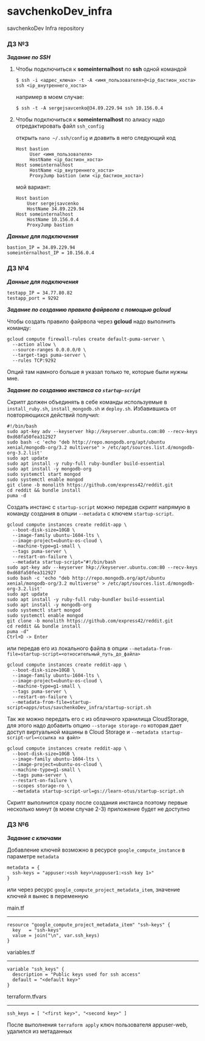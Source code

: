 # savchenkoDev_infra
savchenkoDev Infra repository

### ДЗ №3
***Задание по SSH***
1. Чтобы подключиться к **someinternalhost** по **ssh** одной командой
   ```
   $ ssh -i <адрес_ключа> -t -A <имя_пользователя>@<ip_бастион_хоста> ssh <ip_внутреннего_хоста>
   ```
   например в моем случае:
   ```
   $ ssh -t -A sergejsavcenko@34.89.229.94 ssh 10.156.0.4
   ```
2. Чтобы подключиться к **someinternalhost** по алиасу надо отредактировать файл `ssh_config`

   открыть `nano ~/.ssh/config` и доавить в него следующий код
   ```
   Host bastion
        User <имя_пользователя>
        HostName <ip_бастион_хоста>
   Host someinternalhost
        HostName <ip_внутреннего_хоста>
        ProxyJump bastion (или <ip_бастион_хоста>)
   ```
   мой вариант:
   ```
   Host bastion
       User sergejsavcenko
       HostName 34.89.229.94
   Host someinternalhost
       HostName 10.156.0.4
       ProxyJump bastion
   ```

***Данные для подключения***
```
bastion_IP = 34.89.229.94
someinternalhost_IP = 10.156.0.4
```

### ДЗ №4
***Данные для подключения***
```
testapp_IP = 34.77.80.82
testapp_port = 9292
```
***Задание по созданию правила файрвола с помощью gcloud***

Чтобы создать правило файрвола через **gcloud** надо выполнить команду:
```
gcloud compute firewall-rules create default-puma-server \
  --action allow \
  --source-ranges 0.0.0.0/0 \
  --target-tags puma-server \
  --rules TCP:9292
```

Опций там намного больше я указал только те, которые были нужны мне.

***Задание по созданию инстанса со `startup-script`***

Скрипт должен объединять в себе команды используемые в `install_ruby.sh`, `install_mongodb.sh` и `deploy.sh`. Избавившись от повторяющихся действий получил:
```
#!/bin/bash
sudo apt-key adv --keyserver hkp://keyserver.ubuntu.com:80 --recv-keys 0xd68fa50fea312927
sudo bash -c 'echo "deb http://repo.mongodb.org/apt/ubuntu xenial/mongodb-org/3.2 multiverse" > /etc/apt/sources.list.d/mongodb-org-3.2.list'
sudo apt update
sudo apt install -y ruby-full ruby-bundler build-essential
sudo apt install -y mongodb-org
sudo systemctl start mongod
sudo systemctl enable mongod
git clone -b monolith https://github.com/express42/reddit.git
cd reddit && bundle install
puma -d
```

Создать инстанс с `startup-script` можно передав скрипт напрямую в команду создания в опции `--metadata` с ключем `startup-script`.
```
gcloud compute instances create reddit-app \
  --boot-disk-size=10GB \
  --image-family ubuntu-1604-lts \
  --image-project=ubuntu-os-cloud \
  --machine-type=g1-small \
  --tags puma-server \
  --restart-on-failure \
  --metadata startup-script="#!/bin/bash
sudo apt-key adv --keyserver hkp://keyserver.ubuntu.com:80 --recv-keys 0xd68fa50fea312927
sudo bash -c 'echo "deb http://repo.mongodb.org/apt/ubuntu xenial/mongodb-org/3.2 multiverse" > /etc/apt/sources.list.d/mongodb-org-3.2.list'
sudo apt update
sudo apt install -y ruby-full ruby-bundler build-essential
sudo apt install -y mongodb-org
sudo systemctl start mongod
sudo systemctl enable mongod
git clone -b monolith https://github.com/express42/reddit.git
cd reddit && bundle install
puma -d"
Ctrl+D -> Enter
```
или передав его из локального файла в опции `--metadata-from-file=startup-script=<относительный_путь_до_файла>`
```
gcloud compute instances create reddit-app \
  --boot-disk-size=10GB \
  --image-family ubuntu-1604-lts \
  --image-project=ubuntu-os-cloud \
  --machine-type=g1-small \
  --tags puma-server \
  --restart-on-failure \
  --metadata-from-file=startup-script=apps/otus/savchenkoDev_infra/startup-script.sh
```
Так же можно передать его с из облачного хранилища CloudStorage, для этого надо добавить опцию `--storage storage-ro` которая дает доступ виртуальной машины в Cloud Storage и `--metadata startup-script-url=<ссылка на файл>`
```
gcloud compute instances create reddit-app \
  --boot-disk-size=10GB \
  --image-family ubuntu-1604-lts \
  --image-project=ubuntu-os-cloud \
  --machine-type=g1-small \
  --tags puma-server \
  --restart-on-failure \
  --scopes storage-ro \
  --metadata startup-script-url=gs://learn-otus/startup-script.sh
```

Скрипт выполнится сразу после создания инстанса поэтому первые несколько минут (в моем случае 2-3) приложение будет не доступно


### ДЗ №6
***Задание c ключами***

Добавление ключей возможно в ресурсе `google_compute_instance` в параметре `metadata`
```
metadata = {
  ssh-keys = "appuser:<ssh key>\nappuser1:<ssh key 1>"
}
```
или через ресурс `google_compute_project_metadata_item`, значение ключей я вынес в переменную

main.tf
________
```
resource "google_compute_project_metadata_item" "ssh-keys" {
  key   = "ssh-keys"
  value = join("\n", var.ssh_keys)
}
```
variables.tf
_____
```
variable "ssh_keys" {
  description = "Public keys used for ssh access"
  default = "<default key>"
}
```

terraform.tfvars
____
```
ssh_keys = [ "<first key>", "<second key>" ]
```

После выполнения `terraform apply` ключ пользователя appuser-web, удалился из метаданных
